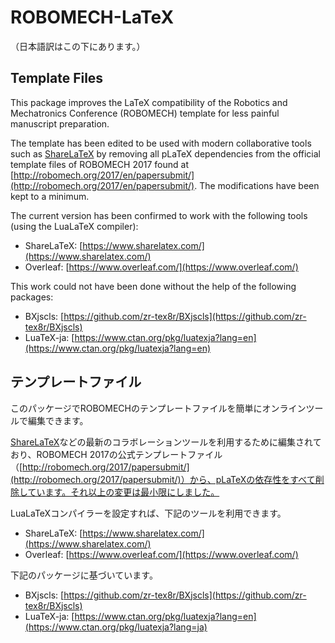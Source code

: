 # ROBOMECH-LaTeX

（日本語訳はこの下にあります。）

## Template Files

This package improves the LaTeX compatibility of the Robotics and Mechatronics Conference (ROBOMECH) template for less painful manuscript preparation.

The template has been edited to be used with modern collaborative tools such as [ShareLaTeX](https://www.sharelatex.com/) by removing all pLaTeX dependencies from the official template files of ROBOMECH 2017 found at [http://robomech.org/2017/en/papersubmit/](http://robomech.org/2017/en/papersubmit/). The modifications have been kept to a minimum.

The current version has been confirmed to work with the following tools (using the LuaLaTeX compiler):
* ShareLaTeX: [https://www.sharelatex.com/](https://www.sharelatex.com/)
* Overleaf: [https://www.overleaf.com/](https://www.overleaf.com/)

This work could not have been done without the help of the following packages:
* BXjscls: [https://github.com/zr-tex8r/BXjscls](https://github.com/zr-tex8r/BXjscls)
* LuaTeX-ja: [https://www.ctan.org/pkg/luatexja?lang=en](https://www.ctan.org/pkg/luatexja?lang=en)

## テンプレートファイル

このパッケージでROBOMECHのテンプレートファイルを簡単にオンラインツールで編集できます。

[ShareLaTeX](https://www.sharelatex.com/)などの最新のコラボレーションツールを利用するために編集されており、ROBOMECH 2017の公式テンプレートファイル（[http://robomech.org/2017/papersubmit/](http://robomech.org/2017/papersubmit/)）から、pLaTeXの依存性をすべて削除しています。それ以上の変更は最小限にしました。

LuaLaTeXコンパイラーを設定すれば、下記のツールを利用できます。
* ShareLaTeX: [https://www.sharelatex.com/](https://www.sharelatex.com/)
* Overleaf: [https://www.overleaf.com/](https://www.overleaf.com/)

下記のパッケージに基づいています。
* BXjscls: [https://github.com/zr-tex8r/BXjscls](https://github.com/zr-tex8r/BXjscls)
* LuaTeX-ja: [https://www.ctan.org/pkg/luatexja?lang=en](https://www.ctan.org/pkg/luatexja?lang=ja)
